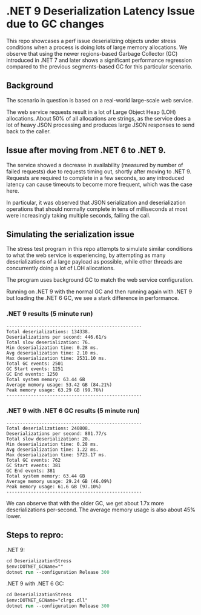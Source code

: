 # .NET 9 Deserialization Latency Issue due to GC changes
This repo showcases a perf issue deserializing objects under stress conditions when a process is doing lots of large memory allocations. We observe that using the newer regions-based Garbage Collector (GC) introduced in .NET 7 and later shows a significant performance regression compared to the previous segments-based GC for this particular scenario.

## Background
The scenario in question is based on a real-world large-scale web service.

The web service requests result in a lot of Large Object Heap (LOH) allocations. About 50% of all allocations are strings, as the service does a lot of heavy JSON processing and produces large JSON responses to send back to the caller.

## Issue after moving from .NET 6 to .NET 9.
The service showed a decrease in availability (measured by number of failed requests) due to requests timing out, shortly after moving to .NET 9. Requests are required to complete in a few seconds, so any introduced latency can cause timeouts to become more frequent, which was the case here.

In particular, it was observed that JSON serialization and deserialization operations that should normally complete in tens of milliseconds at most were increasingly taking multiple seconds, failing the call.

## Simulating the serialization issue
The stress test program in this repo attempts to simulate similar conditions to what the web service is experiencing, by attempting as many deserializations of a large payload as possible, while other threads are concurrently doing a lot of LOH allocations.

The program uses background GC to match the web service configuration.

Running on .NET 9 with the normal GC and then running again with .NET 9 but loading the .NET 6 GC, we see a stark difference in performance.

### .NET 9 results (5 minute run)
```
--------------------------------------------------
Total deserializations: 134338.
Deserializations per second: 446.61/s
Total slow deserialization: 76.
Min deserialization time: 0.28 ms.
Avg deserialization time: 2.10 ms.
Max deserialization time: 2531.10 ms.
Total GC events: 2501
GC Start events: 1251
GC End events: 1250
Total system memory: 63.44 GB
Average memory usage: 53.42 GB (84.21%)
Peak memory usage: 63.29 GB (99.76%)
--------------------------------------------------
```

### .NET 9 with .NET 6 GC results (5 minute run)
```
--------------------------------------------------
Total deserializations: 240808.
Deserializations per second: 801.77/s
Total slow deserialization: 20.
Min deserialization time: 0.28 ms.
Avg deserialization time: 1.22 ms.
Max deserialization time: 5723.17 ms.
Total GC events: 762
GC Start events: 381
GC End events: 381
Total system memory: 63.44 GB
Average memory usage: 29.24 GB (46.09%)
Peak memory usage: 61.6 GB (97.10%)
--------------------------------------------------
```
We can observe that with the older GC, we get about 1.7x more deserializations per-second. The average memory usage is also about 45% lower.

## Steps to repro:
.NET 9:
```ps
cd DeserializationStress
$env:DOTNET_GCName=""
dotnet run --configuration Release 300
```

.NET 9 with .NET 6 GC:
```ps
cd DeserializationStress
$env:DOTNET_GCName="clrgc.dll"
dotnet run --configuration Release 300
```
